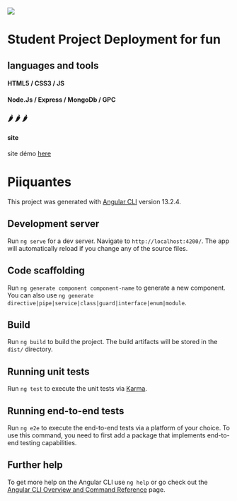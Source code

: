 #  ![](https://user.oc-static.com/upload/2021/07/29/16275605596354_PiiquanteLogo.png)
# Student Project Deployment for fun

## languages and tools

#### HTML5 / CSS3 / JS

#### Node.Js / Express / MongoDb / GPC

   ###    🌶️ 🌶️ 🌶️   ###

#### site    
site démo [here](https://janoujan.github.io/PiiquantesFront/login)


# Piiquantes

This project was generated with [Angular CLI](https://github.com/angular/angular-cli) version 13.2.4.

## Development server

Run `ng serve` for a dev server. Navigate to `http://localhost:4200/`. The app will automatically reload if you change any of the source files.

## Code scaffolding

Run `ng generate component component-name` to generate a new component. You can also use `ng generate directive|pipe|service|class|guard|interface|enum|module`.

## Build

Run `ng build` to build the project. The build artifacts will be stored in the `dist/` directory.

## Running unit tests

Run `ng test` to execute the unit tests via [Karma](https://karma-runner.github.io).

## Running end-to-end tests

Run `ng e2e` to execute the end-to-end tests via a platform of your choice. To use this command, you need to first add a package that implements end-to-end testing capabilities.

## Further help

To get more help on the Angular CLI use `ng help` or go check out the [Angular CLI Overview and Command Reference](https://angular.io/cli) page.
